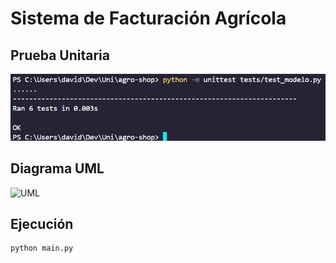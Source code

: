 # Sistema de Facturación Agrícola

## Prueba Unitaria

![Prueba Unitaria](img/unit_test.png)

## Diagrama UML

![UML](img/uml.jpg)

## Ejecución

```bash
python main.py